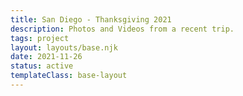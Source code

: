```yaml
---
title: San Diego - Thanksgiving 2021
description: Photos and Videos from a recent trip.
tags: project
layout: layouts/base.njk
date: 2021-11-26
status: active
templateClass: base-layout
---
```

